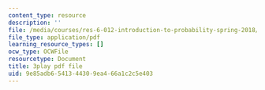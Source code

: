 ```yaml
---
content_type: resource
description: ''
file: /media/courses/res-6-012-introduction-to-probability-spring-2018/9e85adb6541344309ea466a1c2c5e403_aNLEnFtWwhg.pdf
file_type: application/pdf
learning_resource_types: []
ocw_type: OCWFile
resourcetype: Document
title: 3play pdf file
uid: 9e85adb6-5413-4430-9ea4-66a1c2c5e403
---
```

